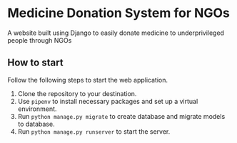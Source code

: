 # Medicine Donation System for NGOs
A website built using Django to easily donate medicine to underprivileged people through NGOs

## How to start
Follow the following steps to start the web application.
1. Clone the repository to your destination.
2. Use `pipenv` to install necessary packages and set up a virtual environment.
3. Run `python manage.py migrate` to create database and migrate models to database.
4. Run `python manage.py runserver` to start the server.